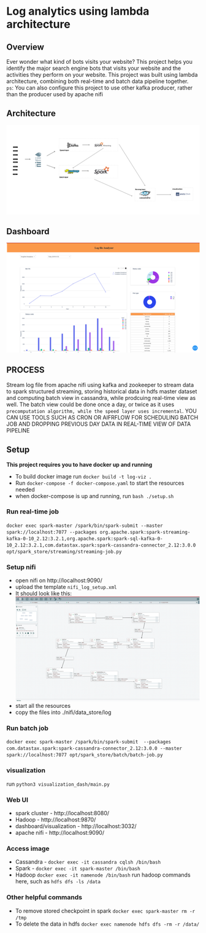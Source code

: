 # Log analytics using lambda architecture

## Overview
Ever wonder what kind of bots visits your website? This project helps you identify the major search engine bots that visits your website and the activities they perform on your website. This project was built using lambda architecture, combining both real-time and batch data pipeline together. \
`ps`: You can also configure this project to use other kafka producer, rather than the producer used by apache nifi  

## Architecture
<img src="resources/log_analytics.png">

## Dashboard
<img src="resources/visual.png">

## PROCESS
Stream log file from apache nifi  using kafka and zookeeper to  stream data to spark structured streaming, storing historical data in hdfs master dataset and computing batch view in cassandra, while prodcuing real-time view as well. The batch view could be done once a day, or twice as it uses  `precomputation algorithm, while the speed layer uses incremental`. YOU CAN USE TOOLS SUCH AS CRON OR  AIFRFLOW FOR SCHEDULING BATCH JOB AND DROPPING PREVIOUS DAY DATA IN REAL-TIME VIEW OF DATA PIPELINE

## Setup
**This project requires you to have docker up and running**
- To build docker image run `docker build -t log-viz .`
- Run `docker-compose -f docker-compose.yaml` to start the resources needed
- when docker-compose is up and running, run `bash ./setup.sh`

### Run real-time job 
`docker exec spark-master /spark/bin/spark-submit --master spark://localhost:7077 --packages org.apache.spark:spark-streaming-kafka-0-10_2.12:3.2.1,org.apache.spark:spark-sql-kafka-0-10_2.12:3.2.1,com.datastax.spark:spark-cassandra-connector_2.12:3.0.0 opt/spark_store/streaming/streaming-job.py`

### Setup nifi
- open nifi on http://localhost:9090/
- upload the template `nifi_log_setup.xml`
- It should look like this: <img src="resources/nifi_overview.png">
- start all the resources
- copy the files into ./nifi/data_store/log
### Run batch job
`docker exec spark-master /spark/bin/spark-submit  --packages com.datastax.spark:spark-cassandra-connector_2.12:3.0.0 --master spark://localhost:7077 opt/spark_store/batch/batch-job.py`

### visualization
run `python3 visualization_dash/main.py`
### Web UI
- spark cluster - http://localhost:8080/
- Hadoop - http://localhost:9870/
- dashboard/visualization - http://localhost:3032/
- apache nifi - http://localhost:9090/

### Access image
- Cassandra - `docker exec -it cassandra cqlsh /bin/bash`
- Spark - `docker exec -it spark-master /bin/bash`
- Hadoop `docker exec -it namenode /bin/bash` run hadoop commands here, such as `hdfs dfs -ls /data`

### Other helpful commands
- To remove stored checkpoint in spark `docker exec spark-master rm -r /tmp`
- To delete the data in hdfs `docker exec namenode hdfs dfs -rm -r /data/`
